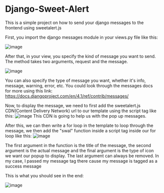 # Django-Sweet-Alert
This is a simple project on how to send your django messages to the frontend using sweetalert.js

First, you import the django messages module in your views.py file like this:

![image](https://user-images.githubusercontent.com/93172841/224373416-ae43a5fc-c9a3-4bce-a28d-411657c85186.png)

After that, in your view, you specify the kind of message you want to send. The method takes two arguments, request and the message.

![image](https://user-images.githubusercontent.com/93172841/224373773-0fe91f22-1102-4c65-a1f2-062f5416f697.png)

You can also specify the type of message you want, whether it's info, message, warning, error, etc. You could look through the messages docs for more using this link:
https://docs.djangoproject.com/en/4.1/ref/contrib/messages/

Now, to display the message, we need to first add the sweetalert.js CDN(Content Delivery Network) url to our template using the script tag like this:
![image](https://user-images.githubusercontent.com/93172841/224374643-c71c639a-23b8-4881-ac55-b6451b47470d.png)
This CDN is going to help us with the pop up messages. 

After this, we can then write a for loop in the template to loop through the message, we then add the "swal" function inside a script tag inside our for loop like this:
![image](https://user-images.githubusercontent.com/93172841/224375061-6617efe6-6e97-4f22-a68f-2fe8ca765dbd.png)

The first argument in the function is the title of the message, the second argument is the actual message and the final argument is the type of icon we want our
popup to display. The last argument can always be removed.
In my case, I passed my message tag there cause my message is tagged as a success message

This is what you should see in the end:

![image](https://user-images.githubusercontent.com/93172841/224375719-f64327c4-fec3-4954-8260-63fb6aa6c634.png)
